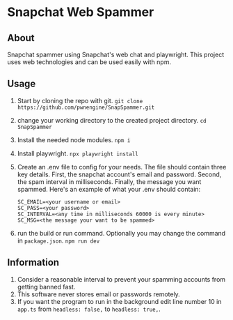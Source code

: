 # Snapchat Web Spammer

## About
Snapchat spammer using Snapchat's web chat and playwright. This project uses web technologies and can be used easily with npm.

## Usage
1. Start by cloning the repo with git.
```git clone https://github.com/pwnengine/SnapSpammer.git```

2. change your working directory to the created project directory.
```cd SnapSpammer```

3. Install the needed node modules.
```npm i```

4. Install playwright.
```npx playwright install```

5. Create an .env file to config for your needs. The file should contain three key details.
   First, the snapchat account's email and password. Second, the spam interval in milliseconds. Finally, the message you want spammed.
   Here's an example of what your .env should contain:
   ```
   SC_EMAIL=<your username or email>
   SC_PASS=<your password>
   SC_INTERVAL=<any time in milliseconds 60000 is every minute>
   SC_MSG=<the message your want to be spammed>
   ```

6. run the build or run command. Optionally you may change the command in ```package.json```.
```npm run dev```

## Information
1. Consider a reasonable interval to prevent your spamming accounts from getting banned fast.
2. This software never stores email or passwords remotely.
3. If you want the program to run in the background edit line number 10 in ```app.ts``` from ```headless: false,``` to ```headless: true,```.
